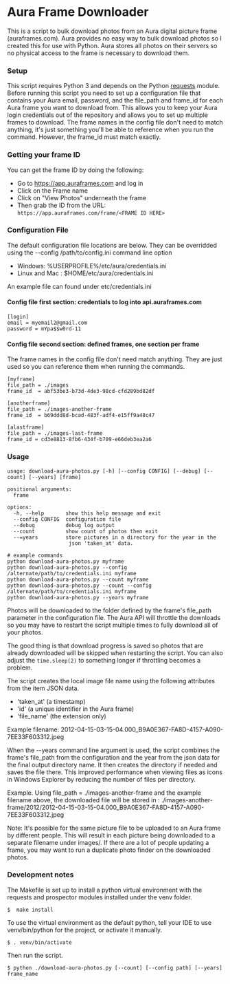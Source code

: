 # Aura Frame Downloader

This is a script to bulk download photos from an Aura digital picture frame (auraframes.com). Aura provides no easy way to bulk download photos so I created this for use with Python. Aura stores all photos on their servers so no physical access to the frame is necessary to download them.

### Setup

This script requires Python 3 and depends on the Python [requests](https://github.com/psf/requests) module. Before running this script you need to set up a configuration file that contains your Aura email, password, and the file_path and frame_id for each Aura frame you want to download from. This allows you to keep your Aura login credentials out of the repository and allows you to set up multiple frames to download. The frame names in the config file don't need to match anything, it's just something you'll be able to reference when you run the command. However, the frame_id must match exactly.

### Getting your frame ID

You can get the frame ID by doing the following:

 * Go to https://app.auraframes.com and log in
 * Click on the Frame name
 * Click on "View Photos" underneath the frame
 * Then grab the ID from the URL: `https://app.auraframes.com/frame/<FRAME ID HERE>`


### Configuration File

The default configuration file locations are below. They can be overridded using the --config /path/to/config.ini command line option

 * Windows: %USERPROFILE%/etc/aura/credentials.ini
 * Linux and Mac  : $HOME/etc/aura/credentials.ini

An example file can found under etc/credentials.ini


#### Config file first section: credentials to log into api.auraframes.com

    [login]
    email = myemail2@gmail.com
    password = mYpa$$w0rd-11

#### Config file second section: defined frames, one section per frame

The frame names in the config file don't need match anything. They are just used so you can reference them when running the commands.

    [myframe]
    file_path = ./images
    frame_id  = abf53be3-b73d-4de3-98cd-cfd289bd82df

    [anotherframe]
    file_path = ./images-another-frame
    frame_id  = b69ddd8d-bcad-483f-adf4-e15ff9a48c47

    [alastframe]
    file_path = ./images-last-frame
    frame_id = cd3e8813-8fb6-434f-b709-e66deb3ea2a6



### Usage

    usage: download-aura-photos.py [-h] [--config CONFIG] [--debug] [--count] [--years] [frame]

    positional arguments:
      frame

    options:
      -h, --help       show this help message and exit
      --config CONFIG  configuration file
      --debug          debug log output
      --count          show count of photos then exit
      --=years         store pictures in a directory for the year in the
                        json 'taken_at' data. 

    # example commands
    python download-aura-photos.py myframe
    python download-aura-photos.py --config /alternate/path/to/credentials.ini myframe
    python download-aura-photos.py --count myframe
    python download-aura-photos.py --count --config /alternate/path/to/credentials.ini myframe
    python download-aura-photos.py --years myframe


Photos will be downloaded to the folder defined by the frame's file_path parameter in the configuration file. The Aura API will throttle the downloads so you may have to restart the script multiple times to fully download all of your photos. 

The good thing is that download progress is saved so photos that are already downloaded will be skipped when restarting the script. You can also adjust the `time.sleep(2)` to something longer if throttling becomes a problem.

The script creates the local image file name using the following attributes from the 
item JSON data.
 * 'taken_at' (a timestamp) 
 * 'id' (a unique identifier in the Aura frame)
 * 'file_name' (the extension only) 

Example filename: 2012-04-15-03-15-04.000_B9A0E367-FA8D-4157-A090-7EE33F603312.jpeg

When the --years command line argument is used, the script combines the frame's
file_path from the configuration and the year from the json data for the final output
directory name.  It then creates the directory if needed and saves the file there.
This improved performance when viewing files as icons in Windows Explorer by reducing
the number of files per directory.

Example.
    Using file_path = ./images-another-frame and the example filename above,
    the downloaded file will be stored in :
    ./images-another-frame/2012/2012-04-15-03-15-04.000_B9A0E367-FA8D-4157-A090-7EE33F603312.jpeg 

Note: It's possible for the same picture file to be uploaded to an Aura frame by different people.  This will result in each picture being downloaded to a separate filename under images/.  If there are a lot of people updating a frame, you may want to run a duplicate photo finder on the downloaded photos.

### Development notes

The Makefile is set up to install a python virtual environment with the requests and prospector modules installed under the venv folder. 

    $  make install


To use the virtual environment as the default python, tell your IDE to use venv/bin/python
for the project, or activate it manually.

    $ . venv/bin/activate

Then run the script.

    $ python ./download-aura-photos.py [--count] [--config path] [--years] frame_name